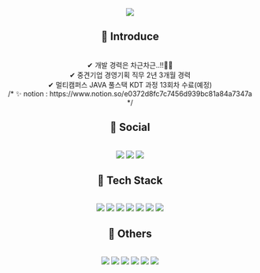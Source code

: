   <div align="center">
  <img src="https://capsule-render.vercel.app/api?type=cylinder&color=auto&text=Sanghun%20Seo&fontAlignY=45&fontSize=40&height=150&animation=blinking&desc=Web%20Developer&descAlignY=70">
  </div>
  
  <div align="center">

  ## 🎈 Introduce
  </br>
  ✔ 개발 경력은 차근차근..!!💪💪</br>
  ✔ 중견기업 경영기획 직무 2년 3개월 경력 </br>
  ✔ 멀티캠퍼스 JAVA 풀스택 KDT 과정 13회차 수료(예정) </br>
/*  ✨ notion : https://www.notion.so/e0372d8fc7c7456d939bc81a84a7347a  */
  </br>
  </div>

  <div align="center">
  
  ## 📗 Social
  </br>
  <img src="https://img.shields.io/badge/Gmail-D14836?style=for-the-badge&logo=gmail&logoColor=white" />
  <img src="https://img.shields.io/badge/github-%23121011.svg?style=for-the-badge&logo=github&logoColor=white" />
  <img src="https://img.shields.io/badge/Notion-%23000000.svg?style=for-the-badge&logo=notion&logoColor=white" />
  </br>
  </div>

  <div align="center">  
  
  ## 📘 Tech Stack
  </br>
  <img src="https://img.shields.io/badge/java-%23ED8B00.svg?style=for-the-badge&logo=openjdk&logoColor=white" />
  <img src="https://img.shields.io/badge/javascript-%23323330.svg?style=for-the-badge&logo=javascript&logoColor=%23F7DF1E" />
  <img src="https://img.shields.io/badge/css3-%231572B6.svg?style=for-the-badge&logo=css3&logoColor=white" />
  <img src="https://img.shields.io/badge/jquery-%230769AD.svg?style=for-the-badge&logo=jquery&logoColor=white" />
  <img src="https://img.shields.io/badge/mysql-%2300f.svg?style=for-the-badge&logo=mysql&logoColor=white" />
  <img src="https://img.shields.io/badge/html5-%23E34F26.svg?style=for-the-badge&logo=html5&logoColor=white" />
  <img src="https://img.shields.io/badge/spring-%236DB33F.svg?style=for-the-badge&logo=spring&logoColor=white" />  
  </br>
  </div>

  <div align="center">  

  ## 📙 Others
  </br>
  <img src="https://img.shields.io/badge/Microsoft_Excel-217346?style=for-the-badge&logo=microsoft-excel&logoColor=white">
  <img src="https://img.shields.io/badge/Microsoft_Word-2B579A?style=for-the-badge&logo=microsoft-word&logoColor=white">
  <img src="https://img.shields.io/badge/Eclipse-FE7A16.svg?style=for-the-badge&logo=Eclipse&logoColor=white">
  <img src="https://img.shields.io/badge/node.js-6DA55F?style=for-the-badge&logo=node.js&logoColor=white">
  <img src="https://img.shields.io/badge/react-%2320232a.svg?style=for-the-badge&logo=react&logoColor=%2361DAFB">
  <img src="https://img.shields.io/badge/figma-%23F24E1E.svg?style=for-the-badge&logo=figma&logoColor=white">
  </br>
  </div>


